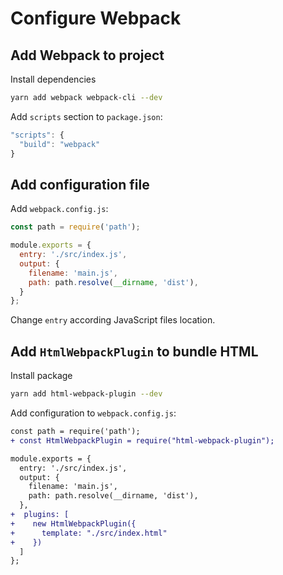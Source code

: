 # Configure Webpack

## Add Webpack to project

Install dependencies

```bash
yarn add webpack webpack-cli --dev
```

Add `scripts` section to `package.json`:

```javascript
"scripts": {
  "build": "webpack"
}
```

## Add configuration file

Add `webpack.config.js`:

```javascript
const path = require('path');

module.exports = {
  entry: './src/index.js',
  output: {
    filename: 'main.js',
    path: path.resolve(__dirname, 'dist'),
  }
};
```

Change `entry` according JavaScript files location.

## Add `HtmlWebpackPlugin` to bundle HTML

Install package

```bash
yarn add html-webpack-plugin --dev
```

Add configuration to `webpack.config.js`:

```diff
const path = require('path');
+ const HtmlWebpackPlugin = require("html-webpack-plugin");

module.exports = {
  entry: './src/index.js',
  output: {
    filename: 'main.js',
    path: path.resolve(__dirname, 'dist'),
  },
+  plugins: [
+    new HtmlWebpackPlugin({
+      template: "./src/index.html"
+    })
  ]
};
```

